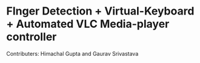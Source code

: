 # FInger Detection + Virtual-Keyboard + Automated VLC Media-player controller


Contributers: Himachal Gupta and Gaurav Srivastava
